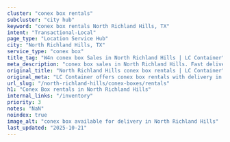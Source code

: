 ```yaml
---
cluster: "conex box rentals"
subcluster: "city hub"
keyword: "conex box rentals North Richland Hills, TX"
intent: "Transactional-Local"
page_type: "Location Service Hub"
city: "North Richland Hills, TX"
service_type: "conex box"
title_tag: "W4n conex box Sales in North Richland Hills | LC Container"
meta_description: "conex box sales in North Richland Hills. Fast delivery, competitive pricing. Serving conex boxes area. Quote ID: NC6. Call (214) 524-4168 for your free quote today."
original_title: "North Richland Hills conex box rentals | LC Container"
original_meta: "LC Container offers conex box rentals with delivery in North Richland Hills, TX. Local. Fast quotes. Since 2003."
url_slug: "/north-richland-hills/conex-boxes/rentals"
h1: "Conex Box rentals in North Richland Hills"
internal_links: "/inventory"
priority: 3
notes: "NaN"
noindex: true
image_alt: "conex box available for delivery in North Richland Hills"
last_updated: "2025-10-21"
---
```


<!-- TODO: Add unique city/inventory copy, images, and internal links here. -->
